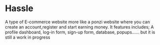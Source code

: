 # Hassle
A type of E-commerce website
more like a ponzi website where you can create an account,register and start earning money.
It features includes;
A profile dashboard,
log-in form,
sign-up form,
database,
popups......
but it is still a work in progress
